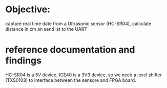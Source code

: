 # Objective:

capture real time date from a Ultrasonic sensor (HC-SR04), calculate distance in cm an send ist to the UART

# reference documentation and findings

HC-SR04 is a 5V device, ICE40 is a 3V3 device, so we need a level shifter (TXS0108) to interface between the sensore and FPGA board. 
